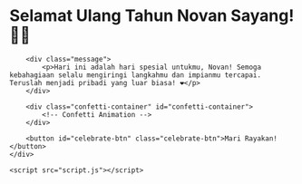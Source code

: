 <!DOCTYPE html>
<html lang="id">
<head>
    <meta charset="UTF-8">
    <meta name="viewport" content="width=device-width, initial-scale=1.0">
    <meta http-equiv="X-UA-Compatible" content="ie=edge">
    <title>Selamat Ulang Tahun Novan Sayang!</title>
    <link rel="stylesheet" href="style.css">
</head>
<body>
    <div class="container">
        <div class="birthday-header">
            <h1>Selamat Ulang Tahun Novan Sayang! 🎉🎂</h1>
        </div>

        <div class="message">
            <p>Hari ini adalah hari spesial untukmu, Novan! Semoga kebahagiaan selalu mengiringi langkahmu dan impianmu tercapai. Teruslah menjadi pribadi yang luar biasa! ❤️</p>
        </div>

        <div class="confetti-container" id="confetti-container">
            <!-- Confetti Animation -->
        </div>

        <button id="celebrate-btn" class="celebrate-btn">Mari Rayakan!</button>
    </div>

    <script src="script.js"></script>
</body>
</html>
